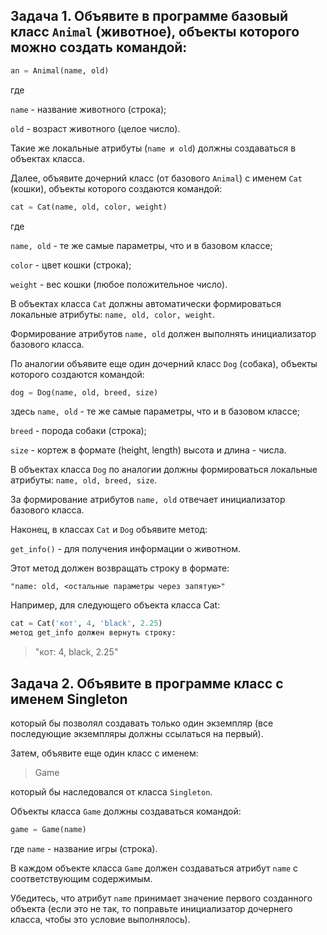 ## Задача 1. Объявите в программе базовый класс `Animal` (животное), объекты которого можно создать командой:

```python
an = Animal(name, old)
```

где

`name` - название животного (строка); 

`old` - возраст животного (целое число). 

Такие же локальные атрибуты (`name и old`) должны создаваться в объектах класса.

Далее, объявите дочерний класс (от базового `Animal`) с именем `Cat` (кошки), объекты которого создаются командой:

```python
cat = Cat(name, old, color, weight)
```
где 

`name, old` - те же самые параметры, что и в базовом классе; 

`color` - цвет кошки (строка); 

`weight` - вес кошки (любое положительное число).



В объектах класса `Cat` должны автоматически формироваться локальные атрибуты: `name, old, color, weight`. 

Формирование атрибутов `name, old` должен выполнять инициализатор базового класса. 

По аналогии объявите еще один дочерний класс `Dog` (собака), объекты которого создаются командой:

```python
dog = Dog(name, old, breed, size)
```

здесь `name, old` - те же самые параметры, что и в базовом классе; 

`breed` - порода собаки (строка); 

`size` - кортеж в формате (height, length) высота и длина - числа.

В объектах класса `Dog` по аналогии должны формироваться локальные атрибуты: 
`name, old, breed, size`. 

За формирование атрибутов `name, old` отвечает инициализатор базового класса. 

Наконец, в классах `Cat` и `Dog` объявите метод:

`get_info()` - для получения информации о животном.

Этот метод должен возвращать строку в формате:

`"name: old, <остальные параметры через запятую>"`

Например, для следующего объекта класса Cat:

```python
cat = Cat('кот', 4, 'black', 2.25)
метод get_info должен вернуть строку:
```

> "кот: 4, black, 2.25"




## Задача 2. Объявите в программе класс с именем Singleton

который бы позволял создавать только один экземпляр (все последующие экземпляры должны ссылаться на первый). 

Затем, объявите еще один класс с именем:

> Game

который бы наследовался от класса `Singleton`. 

Объекты класса `Game` должны создаваться командой:
```python
game = Game(name)
```
где `name` - название игры (строка).

В каждом объекте класса `Game` должен создаваться атрибут `name` с соответствующим содержимым.

Убедитесь, что атрибут `name` принимает значение первого созданного объекта (если это не так, то поправьте инициализатор дочернего класса, чтобы это условие выполнялось).